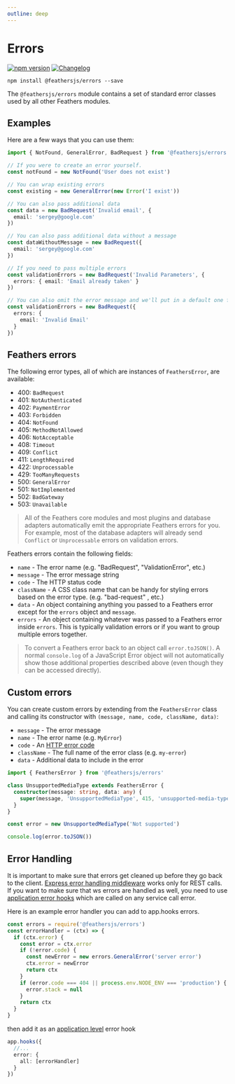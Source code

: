 ```yaml
---
outline: deep
---
```


# Errors

<Badges>

[![npm version](https://img.shields.io/npm/v/@feathersjs/errors.svg?style=flat-square)](https://www.npmjs.com/package/@feathersjs/errors)
[![Changelog](https://img.shields.io/badge/changelog-.md-blue.svg?style=flat-square)](https://github.com/feathersjs/feathers/blob/dove/packages/errors/CHANGELOG.md)

</Badges>

```
npm install @feathersjs/errors --save
```

The `@feathersjs/errors` module contains a set of standard error classes used by all other Feathers modules.

## Examples

Here are a few ways that you can use them:

```ts
import { NotFound, GeneralError, BadRequest } from '@feathersjs/errors'

// If you were to create an error yourself.
const notFound = new NotFound('User does not exist')

// You can wrap existing errors
const existing = new GeneralError(new Error('I exist'))

// You can also pass additional data
const data = new BadRequest('Invalid email', {
  email: 'sergey@google.com'
})

// You can also pass additional data without a message
const dataWithoutMessage = new BadRequest({
  email: 'sergey@google.com'
})

// If you need to pass multiple errors
const validationErrors = new BadRequest('Invalid Parameters', {
  errors: { email: 'Email already taken' }
})

// You can also omit the error message and we'll put in a default one for you
const validationErrors = new BadRequest({
  errors: {
    email: 'Invalid Email'
  }
})
```

## Feathers errors

The following error types, all of which are instances of `FeathersError`, are available:

- 400: `BadRequest`
- 401: `NotAuthenticated`
- 402: `PaymentError`
- 403: `Forbidden`
- 404: `NotFound`
- 405: `MethodNotAllowed`
- 406: `NotAcceptable`
- 408: `Timeout`
- 409: `Conflict`
- 411: `LengthRequired`
- 422: `Unprocessable`
- 429: `TooManyRequests`
- 500: `GeneralError`
- 501: `NotImplemented`
- 502: `BadGateway`
- 503: `Unavailable`

<BlockQuote type="tip">

All of the Feathers core modules and most plugins and database adapters automatically emit the appropriate Feathers errors for you. For example, most of the database adapters will already send `Conflict` or `Unprocessable` errors on validation errors.

</BlockQuote>

Feathers errors contain the following fields:

- `name` - The error name (e.g. "BadRequest", "ValidationError", etc.)
- `message` - The error message string
- `code` - The HTTP status code
- `className` - A CSS class name that can be handy for styling errors based on the error type. (e.g. "bad-request" , etc.)
- `data` - An object containing anything you passed to a Feathers error except for the `errors` object and `message`.
- `errors` - An object containing whatever was passed to a Feathers error inside `errors`. This is typically validation errors or if you want to group multiple errors together.

<BlockQuote type="warning" label="Important">

To convert a Feathers error back to an object call `error.toJSON()`. A normal `console.log` of a JavaScript Error object will not automatically show those additional properties described above (even though they can be accessed directly).

</BlockQuote>

## Custom errors

You can create custom errors by extending from the `FeathersError` class and calling its constructor with `(message, name, code, className, data)`:

- `message` - The error message
- `name` - The error name (e.g. `MyError`)
- `code` - An [HTTP error code](https://www.w3.org/Protocols/rfc2616/rfc2616-sec10.html)
- `className` - The full name of the error class (e.g. `my-error`)
- `data` - Additional data to include in the error

```ts
import { FeathersError } from '@feathersjs/errors'

class UnsupportedMediaType extends FeathersError {
  constructor(message: string, data: any) {
    super(message, 'UnsupportedMediaType', 415, 'unsupported-media-type', data)
  }
}

const error = new UnsupportedMediaType('Not supported')

console.log(error.toJSON())
```

## Error Handling

It is important to make sure that errors get cleaned up before they go back to the client. [Express error handling middleware](https://docs.feathersjs.com/api/express.html#expresserrorhandler) works only for REST calls. If you want to make sure that ws errors are handled as well, you need to use [application error hooks](hooks.md#application-hooks) which are called on any service call error.

Here is an example error handler you can add to app.hooks errors.

```js
const errors = require('@feathersjs/errors')
const errorHandler = (ctx) => {
  if (ctx.error) {
    const error = ctx.error
    if (!error.code) {
      const newError = new errors.GeneralError('server error')
      ctx.error = newError
      return ctx
    }
    if (error.code === 404 || process.env.NODE_ENV === 'production') {
      error.stack = null
    }
    return ctx
  }
}
```

then add it as an [application level](./application.md#hooks-hooks) error hook

```ts
app.hooks({
  //...
  error: {
    all: [errorHandler]
  }
})
```
